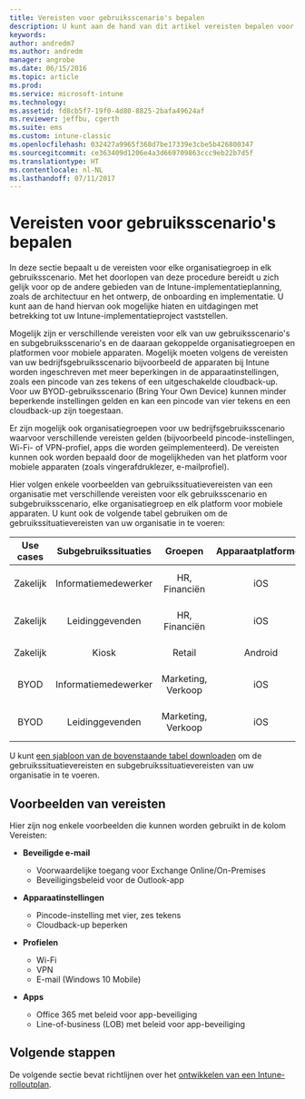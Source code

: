 ```yaml
---
title: Vereisten voor gebruiksscenario's bepalen
description: U kunt aan de hand van dit artikel vereisten bepalen voor gebruiksscenario's en subgebruiksscenario's voor een Microsoft Intune-cloudimplementatie.
keywords: 
author: andredm7
ms.author: andredm
manager: angrobe
ms.date: 06/15/2016
ms.topic: article
ms.prod: 
ms.service: microsoft-intune
ms.technology: 
ms.assetid: fd8cb5f7-19f0-4d80-8825-2bafa49624af
ms.reviewer: jeffbu, cgerth
ms.suite: ems
ms.custom: intune-classic
ms.openlocfilehash: 032427a9965f368d7be17339e3cbe5b426800347
ms.sourcegitcommit: ce363409d1206e4a3d669709863ccc9eb22b7d5f
ms.translationtype: HT
ms.contentlocale: nl-NL
ms.lasthandoff: 07/11/2017
---
```

# Vereisten voor gebruiksscenario's bepalen
<a id="determine-use-case-scenario-requirements" class="xliff"></a>

In deze sectie bepaalt u de vereisten voor elke organisatiegroep in elk gebruiksscenario. Met het doorlopen van deze procedure bereidt u zich gelijk voor op de andere gebieden van de Intune-implementatieplanning, zoals de architectuur en het ontwerp, de onboarding en implementatie. U kunt aan de hand hiervan ook mogelijke hiaten en uitdagingen met betrekking tot uw Intune-implementatieproject vaststellen.

Mogelijk zijn er verschillende vereisten voor elk van uw gebruiksscenario's en subgebruiksscenario's en de daaraan gekoppelde organisatiegroepen en platformen voor mobiele apparaten. Mogelijk moeten volgens de vereisten van uw bedrijfsgebruiksscenario bijvoorbeeld de apparaten bij Intune worden ingeschreven met meer beperkingen in de apparaatinstellingen, zoals een pincode van zes tekens of een uitgeschakelde cloudback-up. Voor uw BYOD-gebruiksscenario (Bring Your Own Device) kunnen minder beperkende instellingen gelden en kan een pincode van vier tekens en een cloudback-up zijn toegestaan.

Er zijn mogelijk ook organisatiegroepen voor uw bedrijfsgebruiksscenario waarvoor verschillende vereisten gelden (bijvoorbeeld pincode-instellingen, Wi-Fi- of VPN-profiel, apps die worden geïmplementeerd). De vereisten kunnen ook worden bepaald door de mogelijkheden van het platform voor mobiele apparaten (zoals vingerafdruklezer, e-mailprofiel).

Hier volgen enkele voorbeelden van gebruikssituatievereisten van een organisatie met verschillende vereisten voor elk gebruiksscenario en subgebruiksscenario, elke organisatiegroep en elk platform voor mobiele apparaten. U kunt ook de volgende tabel gebruiken om de gebruikssituatievereisten van uw organisatie in te voeren:

| **Use cases** | **Subgebruikssituaties** | **Groepen** | **Apparaatplatformen** | **Requirements** |
|:---:|:---:|:---:|:---:|:---:|
| Zakelijk | Informatiemedewerker | HR, Financiën | iOS | Beveiligde e-mail, apparaatinstellingen, profielen, apps |                                                          
| Zakelijk | Leidinggevenden | HR, Financiën | iOS | Beveiligde e-mail, apparaatinstellingen, profielen, apps |                                                         
| Zakelijk | Kiosk | Retail | Android | Apparaatinstellingen, profielen, apps |
| BYOD | Informatiemedewerker | Marketing, Verkoop | iOS | Beveiligde e-mail, apparaatinstellingen, profielen, apps |                                                         
| BYOD | Leidinggevenden | Marketing, Verkoop | iOS | Beveiligde e-mail, apparaatinstellingen, profielen, apps |

U kunt [een sjabloon van de bovenstaande tabel downloaden](https://gallery.technet.microsoft.com/Intune-deployment-planning-fae156c2?redir=0) om de gebruikssituatievereisten en subgebruikssituatievereisten van uw organisatie in te voeren.


## Voorbeelden van vereisten
<a id="examples-of-requirements" class="xliff"></a>

Hier zijn nog enkele voorbeelden die kunnen worden gebruikt in de kolom Vereisten:

- **Beveiligde e-mail**
    - Voorwaardelijke toegang voor Exchange Online/On-Premises
    - Beveiligingsbeleid voor de Outlook-app

- **Apparaatinstellingen**
    - Pincode-instelling met vier, zes tekens
    - Cloudback-up beperken

- **Profielen**
    - Wi-Fi
    - VPN
    - E-mail (Windows 10 Mobile)

- **Apps**
    - Office 365 met beleid voor app-beveiliging
    - Line-of-business (LOB) met beleid voor app-beveiliging

## Volgende stappen
<a id="next-steps" class="xliff"></a>

De volgende sectie bevat richtlijnen over het [ontwikkelen van een Intune-rolloutplan](planning-guide-rollout-plan.md).
